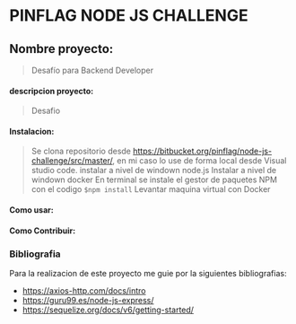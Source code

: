 # PINFLAG NODE JS CHALLENGE
## Nombre proyecto: 
> Desafío para Backend Developer
#### descripcion proyecto: 
> Desafio 
#### Instalacion:
> Se clona repositorio desde https://bitbucket.org/pinflag/node-js-challenge/src/master/, en mi caso lo use de forma local desde Visual studio code.
> instalar a nivel de windown node.js
> Instalar a nivel de windown docker
> En terminal se instale el gestor de paquetes NPM con el codigo `$npm install`
> Levantar maquina virtual con Docker
#### Como usar:

#### Como Contribuir:
>

### Bibliografia
Para la realizacion de este proyecto me guie por la siguientes bibliografias:
- https://axios-http.com/docs/intro
- https://guru99.es/node-js-express/
- https://sequelize.org/docs/v6/getting-started/
